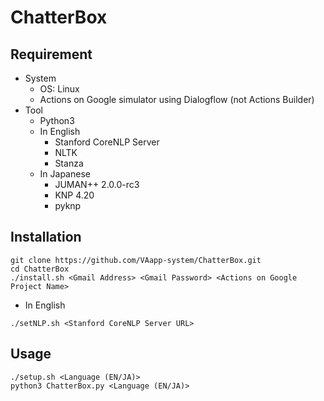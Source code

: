# ChatterBox

## Requirement
- System
    - OS: Linux
    - Actions on Google simulator using Dialogflow (not Actions Builder)
- Tool
    - Python3
    - In English
        - Stanford CoreNLP Server
        - NLTK
        - Stanza
    - In Japanese
        - JUMAN++ 2.0.0-rc3
        - KNP 4.20
        - pyknp

## Installation
```
git clone https://github.com/VAapp-system/ChatterBox.git
cd ChatterBox
./install.sh <Gmail Address> <Gmail Password> <Actions on Google Project Name>
```
- In English
```
./setNLP.sh <Stanford CoreNLP Server URL>
```
## Usage
```
./setup.sh <Language (EN/JA)>
python3 ChatterBox.py <Language (EN/JA)>
```
